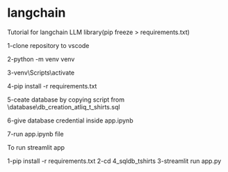 # langchain
Tutorial for langchain LLM library(pip freeze > requirements.txt)

1-clone repository to vscode

2-python -m venv venv

3-venv\Scripts\activate

4-pip install -r requirements.txt

5-ceate database by copying script from \database\db_creation_atliq_t_shirts.sql

6-give database credential inside app.ipynb

7-run app.ipynb file

To run streamlit app

1-pip install -r requirements.txt
2-cd 4_sqldb_tshirts
3-streamlit run  app.py

